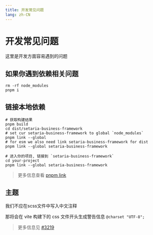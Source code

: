 ```yaml
---
title: 开发常见问题
lang: zh-CN
---
```


# 开发常见问题

这里是开发方面容易遇到的问题

## 如果你遇到依赖相关问题

```shell
rm -rf node_modules
pnpm i
```

## 链接本地依赖

```shell
# 获取构建结果
pnpm build
cd dist/setaria-business-framework
# set cur setaria-business-framework to global `node_modules`
pnpm link --global
# for esm we also need link setaria-business-framework for dist
pnpm link --global setaria-business-framework

# 进入你的项目, 链接到 `setaria-business-framework`
cd your-project
pnpm link --global setaria-business-framework
```

> 更多信息查看 [pnpm link](https://pnpm.io/cli/link)

## 主题

我们不应在scss文件中写入中文注释

那将会在 vite 构建下的 css 文件开头生成警告信息 `@charset "UTF-8";`

> 更多信息见 [#3219](https://github.com/setaria-business-framework/setaria-business-framework/issues/3219)
